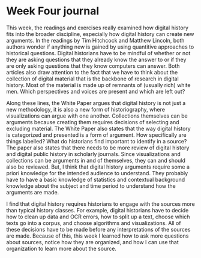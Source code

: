# Week Four journal

This week, the readings and exercises really examined how digital history fits into the broader discipline, especially how digital history can create new arguments. In the readings by Tim Hitchcock and Matthew Lincoln, both authors wonder if anything new is gained by using quantitive approaches to historical questions. Digital historians have to be mindful of whether or not they are asking questions that they already know the answer to or if they are only asking questions that they know computers can answer. Both articles also draw attention to the fact that we have to think about the collection of digital material that is the backbone of research in digital history. Most of the material is made up of remnants of (usually rich) white men. Which perspectives and voices are present and which are left out? 

Along these lines, the White Paper argues that digital history is not just a new methodology, it is also a new form of historiography, where visualizations can argue with one another. Collections themselves can be arguments because creating them requires decisions of selecting and excluding material. The White Paper also states that the way digital history is categorized and presented is a form of argument. How specifically are things labelled? What do historians find important to identify in a source? The paper also states that there needs to be more review of digital history and digital public history in scholarly journals. Since visualizations and collections can be arguments in and of themselves, they can and should also be reviewed. But, I think that digital history arguments require some a priori knowledge for the intended audience to understand. They probably have to have a basic knowledge of statistics and contextual background knowledge about the subject and time period to understand how the arguments are made. 

I find that digital history requires historians to engage with the sources more than typical history classes. For example, digital historians have to decide how to clean up data and OCR errors, how to split up a text, choose which texts go into a corpus, and choose algorithms and visualizations. All of these decisions have to be made before any interpretations of the sources are made. Because of this, this week I learned how to ask more questions about sources, notice how they are organized, and how I can use that organization to learn more about the source.

